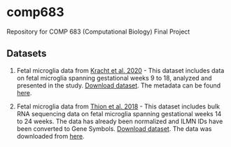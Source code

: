 # comp683
Repository for COMP 683 (Computational Biology) Final Project

## Datasets
1. Fetal microglia data from [Kracht et al. 2020](https://www.science.org/doi/10.1126/science.aba5906) - This dataset includes data on fetal microglia spanning gestational weeks 9 to 18, analyzed and presented in the study. [Download dataset](https://github.com/sneha-jaikumar/comp683/blob/main/adata_merge_fetuses_leiden.h5ad). The metadata can be found [here](https://github.com/sneha-jaikumar/comp683/blob/main/fetuses_metadata.xlsx).
   
2. Fetal microglia data from [Thion et al. 2018](https://www-sciencedirect-com.libproxy.lib.unc.edu/science/article/pii/S0092867417314320?via%3Dihub#mmc7) - This dataset includes bulk RNA sequencing data on fetal microglia spanning gestational weeks 14 to 24 weeks. The data has already been normalized and ILMN IDs have been converted to Gene Symbols. [Download dataset](https://github.com/sneha-jaikumar/comp683/blob/main/GSE107128_human_fetuses_bulk.csv). The data was downloaded from [here](https://www-ncbi-nlm-nih-gov.libproxy.lib.unc.edu/geo/query/acc.cgi?acc=GSE107128).
